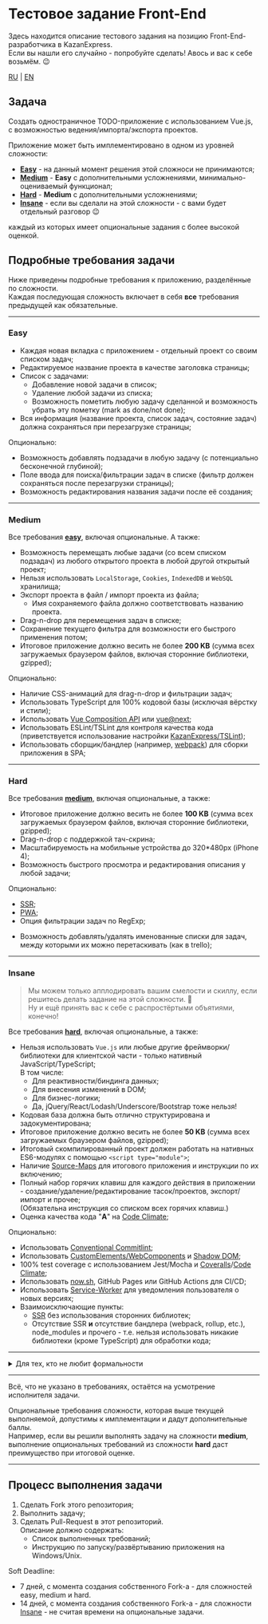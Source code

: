 # Тестовое задание Front-End

Здесь находится описание тестового задания на позицию Front-End-разработчика в KazanExpress.\
Если вы нашли его случайно - попробуйте сделать! Авось и вас к себе возьмём. 😉

[RU](README.md) | [EN](README_EN.md)

## Задача

Создать одностраничное TODO-приложение с использованием Vue.js,\
с возможностью ведения/импорта/экспорта проектов.

Приложение может быть имплементировано в одном из уровней сложности:

- [**Easy**](#easy) - на данный момент решения этой сложноси не принимаются;
- [**Medium**](#medium) - **Easy** с дополнительными усложнениями, минимально-оцениваемый функционал;
- [**Hard**](#hard) - **Medium** с дополнительными усложнениями;
- [**Insane**](#insane) - если вы сделали на этой сложности - с вами будет отдельный разговор 😉

каждый из которых имеет опциональные задания с более высокой оценкой.

## Подробные требования задачи

Ниже приведены подробные требования к приложению, разделённые по сложности.\
Каждая последующая сложность включает в себя **все** требования предыдущей как обязательные.

---

### **Easy**

- Каждая новая вкладка с приложением - отдельный проект со своим списком задач;
- Редактируемое название проекта в качестве заголовка страницы;
- Список с задачами:
  - Добавление новой задачи в список;
  - Удаление любой задачи из списка;
  - Возможность пометить любую задачу сделанной и возможность убрать эту пометку (mark as done/not done);
- Вся информация (название проекта, список задач, состояние задач) должна сохраняться при перезагрузке страницы;

Опционально:
- Возможность добавлять подзадачи в любую задачу (с потенциально бесконечной глубиной);
- Поле ввода для поиска/фильтрации задач в списке (фильтр должен сохраняться после перезагрузки страницы);
- Возможность редактирования названия задачи после её создания;

---

### **Medium**

Все требования [**easy**](#easy), включая опциональные.
А также:

- Возможность перемещать любые задачи (со всем списком подзадач) из любого открытого проекта в любой другой открытый проект;
- Нельзя использовать `LocalStorage`, `Cookies`, `IndexedDB` и `WebSQL` хранилища;
- Экспорт проекта в файл / импорт проекта из файла;
  - Имя сохраняемого файла должно соответствовать названию проекта.
- Drag-n-drop для перемещения задач в списке;
- Сохранение текущего фильтра для возможности его быстрого применения потом;
- Итоговое приложение должно весить не более **200 KB** (сумма всех загружаемых браузером файлов, включая сторонние библиотеки, gzipped);

Опционально:
- Наличие CSS-анимаций для drag-n-drop и фильтрации задач;
- Использовать TypeScript для 100% кодовой базы (исключая вёрстку и стили);
- Использовать [Vue Composition API](https://vue-composition-api-rfc.netlify.com/) или [vue@next](https://www.npmjs.com/package/vue/v/next);
- Использовать ESLint/TSLint для контроля качества кода (приветствуется использование настройки [KazanExpress/TSLint](https://github.com/KazanExpress/tslint));
- Использовать сборщик/бандлер (например, [webpack](https://webpack.js.org/)) для сборки приложения в SPA;

---

### **Hard**

Все требования [**medium**](#medium), включая опциональные, а также:

- Итоговое приложение должно весить не более **100 KB** (сумма всех загружаемых браузером файлов, включая сторонние библиотеки, gzipped);
- Drag-n-drop с поддержкой тач-скрина;
- Масштабируемость на мобильные устройства до 320*480px (iPhone 4);
- Возможность быстрого просмотра и редактирования описания у любой задачи;

Опционально:
- [SSR](https://google.com/search?q=SSR+(web+development));
- [PWA](https://google.com/search?q=PWA+(web+development));
- Опция фильтрации задач по RegExp;
<!-- - Если в двух вкладках открыт один и тот же проект (например, совершён импорт из одного и того же файла),\
  **все** действия в этих вкладках/проектах должны синхронизироваться без задержки.\
  Включая (но не ограничиваясь):
  - Название проекта;
  - Список, состояния, описания, порядок и названия всех задач\
    (например, при добавлении задачи в одной вкладке - она должна появиться и в другой);
  - Список сохранённых фильтров; -->
- Возможность добавлять/удалять именованные списки для задач, между которыми их можно перетаскивать (как в trello);

---

### **Insane**

> Мы можем только апплодировать вашим смелости и скиллу, если решитесь делать задание на этой сложности. 👏\
> Ну и ещё принять вас к себе с распростёртыми объятиями, конечно!

Все требования [**hard**](#hard), включая опциональные, а также:

- Нельзя использовать `Vue.js` или любые другие фреймворки/библиотеки для клиентской части - только нативный JavaScript/TypeScript;\
  В том числе:
  - Для реактивности/биндинга данных;
  - Для внесения изменений в DOM;
  - Для бизнес-логики;
  - Да, jQuery/React/Lodash/Underscore/Bootstrap тоже нельзя!
- Кодовая база должна быть отлично структурирована и задокументирована;
- Итоговое приложение должно весить не более **50 KB** (сумма всех загружаемых браузером файлов, gzipped);
- Итоговый скомпилированный проект должен работать на нативных ES6-модулях с помощью `<script type="module">`;
- Наличие [Source-Maps](https://developer.mozilla.org/en-US/docs/Tools/Debugger/How_to/Use_a_source_map) для итогового приложения и инструкции по их включению;
- Полный набор горячих клавиш для каждого действия в приложении - создание/удаление/редактирование тасок/проектов, экспорт/импорт и прочее;\
  (Обязательна инструкция со списком всех горячих клавиш.)
- Оценка качества кода "**A**" на [Code Climate](https://codeclimate.com);

Опционально:
- Использовать [Conventional Commitlint](https://github.com/conventional-changelog/commitlint);
- Использовать [CustomElements/WebComponents](https://developer.mozilla.org/en-US/docs/Web/Web_Components) и [Shadow DOM](https://developer.mozilla.org/en-US/docs/Web/Web_Components/Using_shadow_DOM);
- 100% test coverage с использованием Jest/Mocha и [Coveralls](https://coveralls.io)/[Code Climate](https://codeclimate.com);
- Использовать [now.sh](https://zeit.co/home), GitHub Pages или GitHub Actions для CI/CD;
- Использовать [Service-Worker](https://developer.mozilla.org/en-US/docs/Web/API/Service_Worker_API) для уведомления пользователя о новых версиях;
- Взаимоисключающие пункты:
  - [SSR](https://google.com/search?q=SSR+(web+development)) без использования сторонних библиотек;
  - Отсутствие SSR **и** отсутствие бандлера (webpack, rollup, etc.), node_modules и прочего - т.е. нельзя использовать никакие библиотеки (кроме TypeScript) для обработки кода;


---

<details><summary>Для тех, кто не любит формальности</summary>
Короче, надо написать очень всратый менеджер задач. Его таким просим, чтобы нам было проще оценить твои навыки и креативность в подходе к решению проблем (нам это важно 😎).

Представь проблему: Команда не может организованно вести список тасок. У каждого сотрудника есть свои хотелки к системе. Необходимо предоставить максимально приемлемый вариант реализации приложения, который устроит наибольшее количество пользователей.

Хотелки:
- Петя: Я хочу, чтобы можно было выгружать проект в файл, чтобы я мог прийти домой и открыть его там. Но я не хочу синхронизацию через клауд сервисы. Это небезопасно.

- Вася: Я привык работать с тысячами открытых вкладок браузера. Если в самой вкладке будут еще вкладки (подпроекты) - это будет меня бесить. Хочу, чтобы каждая открытая вкладка приложения была отдельным новым проектом, чтобы я их мог менеджить как и все мои вкладки через браузер!

- Коля: В одной популярной программе по работе с тасками очень плохо сделана фильтрация. Я хочу, чтобы когда я настраиваю фильтр - он, мать его, сохранялся при перезагрузке страницы! Было бы не плохо давать возможность создавать свой пресет фильтров для быстрого применения.

- Иван: Вот что должно происходить, когда кликаешь по таске? Правильно, должно открыться описание таски. Но другие сервисы посылают меня на новую страницу. Зачем? ведь есть модалки и их все любят! Максимум что я потерплю - выползающее нечто, которое не блокирует пользовательский интерфейс.

- Максим: Мне мало платят и я не могу себе позволить мак бук. или любой другой бук. У меня дома стоит Pentium 3 и там XP и старый браузер, который я не могу обновить. Он говорит, что я должен сначала обновить систему. Но я ничего ему не должен! Короче, я работаю из дома и на плохом компе. Пусть не виснет и работает!

- Марсель: Я ценитель прекрасного и хочу, чтобы любой софт, который я запускаю на своей машине обладал такими же восхитительными анимациями, как и моя любимая и самая крутая операционная система ♥

- Дима: Я ненавижу клавиатуры. Зачем их придумали, если есть тач скрин? Я хочу все двигать пальцами с телефона или планшета. Запилите плиз тач саппорт.

- Маша: Я хочу работать с коллегой над одним проектом. И было бы классно видеть в моей вкладке то, что делает он в своей.

</details>

---

Всё, что не указано в требованиях, остаётся на усмотрение исполнителя задачи.

Опциональные требования сложности, которая выше текущей выполняемой, допустимы к имплементации и дадут дополнительные баллы.\
Например, если вы решили выполнять задачу на сложности **medium**, выполнение опциональных требований из сложности **hard** даст преимущество при итоговой оценке.

---

## Процесс выполнения задачи

1. Сделать Fork этого репозитория;
2. Выполнить задачу;
3. Сделать Pull-Request в этот репозиторий.\
   Описание должно содержать:
   - Список выполненных требований;
   - Инструкцию по запуску/развёртыванию приложения на Windows/Unix.

Soft Deadline:
 - 7 дней, с момента создания собственного Fork-а - для сложностей easy, medium и hard.
 - 14 дней, с момента создания собственного Fork-а - для сложности [Insane](#insane) - не считая времени на опциональные задачи.
